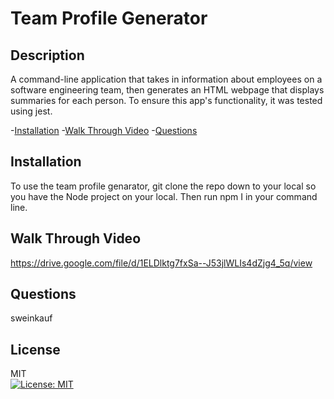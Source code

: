 # Team Profile Generator

## Description

A command-line application that takes in information about employees on a software engineering team, then generates an HTML webpage that displays summaries for each person. To ensure this app's functionality, it was tested using jest.

-[Installation](#installation) -[Walk Through Video](#WalkThroughVideo) -[Questions](#questions)

## Installation

To use the team profile genarator, git clone the repo down to your local so you have the Node project on your local. Then run npm I in your command line.

## Walk Through Video

https://drive.google.com/file/d/1ELDlktg7fxSa--J53jlWLIs4dZjg4_5q/view

## Questions

sweinkauf

## License

MIT<br>[![License: MIT](https://img.shields.io/badge/License-MIT-yellow.svg)](https://opensource.org/licenses/MIT)
